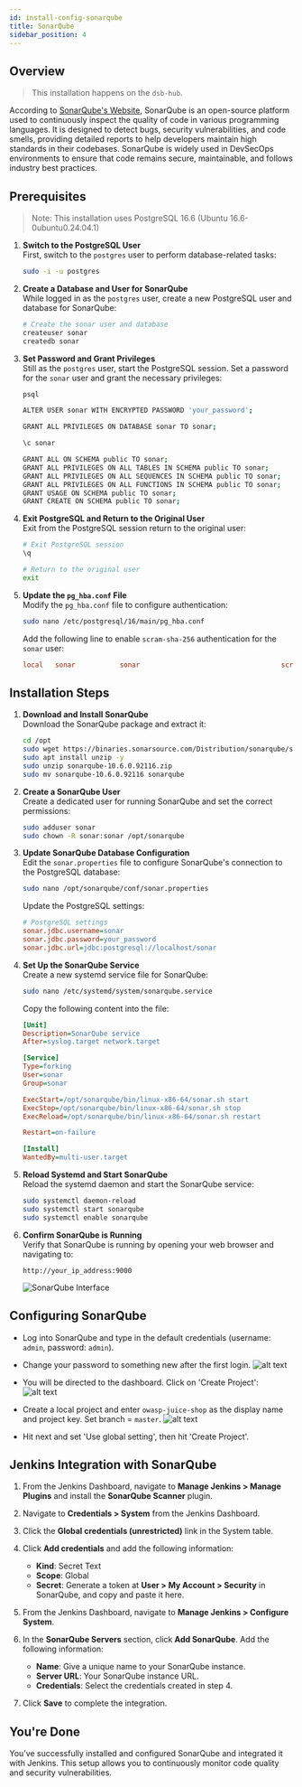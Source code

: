 ```yaml
---
id: install-config-sonarqube
title: SonarQube
sidebar_position: 4
---
```


## Overview

> This installation happens on the `dsb-hub`.

According to [SonarQube's Website], SonarQube is an open-source platform used to continuously inspect the quality of code in various programming languages. It is designed to detect bugs, security vulnerabilities, and code smells, providing detailed reports to help developers maintain high standards in their codebases. SonarQube is widely used in DevSecOps environments to ensure that code remains secure, maintainable, and follows industry best practices.

## Prerequisites

> Note: This installation uses PostgreSQL 16.6 (Ubuntu 16.6-0ubuntu0.24.04.1)

1. **Switch to the PostgreSQL User**  
   First, switch to the `postgres` user to perform database-related tasks:

   ```bash
   sudo -i -u postgres
   ```

2. **Create a Database and User for SonarQube**  
   While logged in as the `postgres` user, create a new PostgreSQL user and database for SonarQube:

   ```bash
   # Create the sonar user and database
   createuser sonar
   createdb sonar
   ```

3. **Set Password and Grant Privileges**  
   Still as the `postgres` user, start the PostgreSQL session. Set a password for the `sonar` user and grant the necessary privileges:

   ```bash
   psql

   ALTER USER sonar WITH ENCRYPTED PASSWORD 'your_password';

   GRANT ALL PRIVILEGES ON DATABASE sonar TO sonar;

   \c sonar

   GRANT ALL ON SCHEMA public TO sonar;
   GRANT ALL PRIVILEGES ON ALL TABLES IN SCHEMA public TO sonar;
   GRANT ALL PRIVILEGES ON ALL SEQUENCES IN SCHEMA public TO sonar;
   GRANT ALL PRIVILEGES ON ALL FUNCTIONS IN SCHEMA public TO sonar;
   GRANT USAGE ON SCHEMA public TO sonar;
   GRANT CREATE ON SCHEMA public TO sonar;
   ```

4. **Exit PostgreSQL and Return to the Original User**  
   Exit from the PostgreSQL session return to the original user:

   ```bash
   # Exit PostgreSQL session
   \q

   # Return to the original user
   exit
   ```

5. **Update the `pg_hba.conf` File**  
   Modify the `pg_hba.conf` file to configure authentication:

   ```bash
   sudo nano /etc/postgresql/16/main/pg_hba.conf
   ```

   Add the following line to enable `scram-sha-256` authentication for the `sonar` user:

   ```conf
   local   sonar           sonar                                   scram-sha-256
   ```

## Installation Steps

1. **Download and Install SonarQube**  
   Download the SonarQube package and extract it:

   ```bash
   cd /opt
   sudo wget https://binaries.sonarsource.com/Distribution/sonarqube/sonarqube-10.6.0.92116.zip
   sudo apt install unzip -y
   sudo unzip sonarqube-10.6.0.92116.zip
   sudo mv sonarqube-10.6.0.92116 sonarqube
   ```

1. **Create a SonarQube User**  
   Create a dedicated user for running SonarQube and set the correct permissions:

   ```bash
   sudo adduser sonar
   sudo chown -R sonar:sonar /opt/sonarqube
   ```

1. **Update SonarQube Database Configuration**  
   Edit the `sonar.properties` file to configure SonarQube's connection to the PostgreSQL database:

   ```bash
   sudo nano /opt/sonarqube/conf/sonar.properties
   ```

   Update the PostgreSQL settings:

   ```ini
   # PostgreSQL settings
   sonar.jdbc.username=sonar
   sonar.jdbc.password=your_password
   sonar.jdbc.url=jdbc:postgresql://localhost/sonar
   ```

1. **Set Up the SonarQube Service**  
   Create a new systemd service file for SonarQube:

   ```bash
   sudo nano /etc/systemd/system/sonarqube.service
   ```

   Copy the following content into the file:

   ```ini
   [Unit]
   Description=SonarQube service
   After=syslog.target network.target

   [Service]
   Type=forking
   User=sonar
   Group=sonar

   ExecStart=/opt/sonarqube/bin/linux-x86-64/sonar.sh start
   ExecStop=/opt/sonarqube/bin/linux-x86-64/sonar.sh stop
   ExecReload=/opt/sonarqube/bin/linux-x86-64/sonar.sh restart

   Restart=on-failure

   [Install]
   WantedBy=multi-user.target
   ```

1. **Reload Systemd and Start SonarQube**  
   Reload the systemd daemon and start the SonarQube service:

   ```bash
   sudo systemctl daemon-reload
   sudo systemctl start sonarqube
   sudo systemctl enable sonarqube
   ```

1. **Confirm SonarQube is Running**  
   Verify that SonarQube is running by opening your web browser and navigating to:

   ```text
   http://your_ip_address:9000
   ```

   ![SonarQube Interface](/img/projects/devsecops-home-lab/installation-and-configuration/sonarqube-login-dashboard.png)

## Configuring SonarQube

- Log into SonarQube and type in the default credentials (username: `admin`, password: `admin`).

- Change your password to something new after the first login.
  ![alt text](/img/projects/devsecops-home-lab/installation-and-configuration/sonarqube-change-admin-creds.png)

- You will be directed to the dashboard. Click on 'Create Project':
  ![alt text](/img/projects/devsecops-home-lab/installation-and-configuration/sonarqube-dashboard.png)

- Create a local project and enter `owasp-juice-shop` as the display name and project key. Set branch = `master`.
  ![alt text](/img/projects/devsecops-home-lab/installation-and-configuration/sonarqube-project-creation.png)

- Hit next and set 'Use global setting', then hit 'Create Project'.

## Jenkins Integration with SonarQube

1. From the Jenkins Dashboard, navigate to **Manage Jenkins > Manage Plugins** and install the **SonarQube Scanner** plugin.

2. Navigate to **Credentials > System** from the Jenkins Dashboard.

3. Click the **Global credentials (unrestricted)** link in the System table.

4. Click **Add credentials** and add the following information:

   - **Kind**: Secret Text
   - **Scope**: Global
   - **Secret**: Generate a token at **User > My Account > Security** in SonarQube, and copy and paste it here.

5. From the Jenkins Dashboard, navigate to **Manage Jenkins > Configure System**.

6. In the **SonarQube Servers** section, click **Add SonarQube**. Add the following information:

   - **Name**: Give a unique name to your SonarQube instance.
   - **Server URL**: Your SonarQube instance URL.
   - **Credentials**: Select the credentials created in step 4.

7. Click **Save** to complete the integration.

## You're Done

You’ve successfully installed and configured SonarQube and integrated it with Jenkins. This setup allows you to continuously monitor code quality and security vulnerabilities.

<!-- Sources -->

[SonarQube's Website]: https://docs.sonarsource.com/sonarqube/latest/#what-is-sonarcloud

